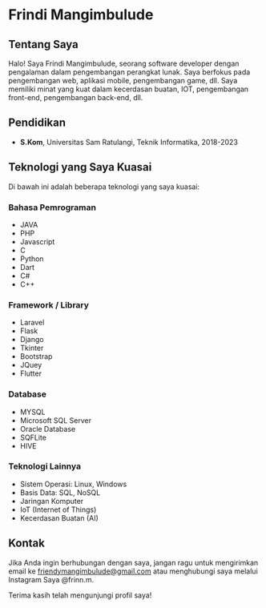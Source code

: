 # Frindi Mangimbulude

## Tentang Saya

Halo! Saya Frindi Mangimbulude, seorang software developer dengan pengalaman dalam pengembangan perangkat lunak. Saya berfokus pada pengembangan web, aplikasi mobile, pengembangan game, dll. Saya memiliki minat yang kuat dalam kecerdasan buatan, IOT, pengembangan front-end, pengembangan back-end, dll.

<!-- ## Pengalaman -->

## Pendidikan

- **S.Kom**, Universitas Sam Ratulangi, Teknik Informatika, 2018-2023

## Teknologi yang Saya Kuasai

Di bawah ini adalah beberapa teknologi yang saya kuasai:

### Bahasa Pemrograman
- JAVA
- PHP
- Javascript
- C
- Python
- Dart
- C#
- C++

### Framework / Library
- Laravel
- Flask
- Django
- Tkinter
- Bootstrap
- JQuey
- Flutter

### Database
- MYSQL
- Microsoft SQL Server
- Oracle Database
- SQFLite
- HIVE

### Teknologi Lainnya
- Sistem Operasi: Linux, Windows
- Basis Data: SQL, NoSQL
- Jaringan Komputer
- IoT (Internet of Things)
- Kecerdasan Buatan (AI)

<!-- ## Portofolio

Beberapa proyek terbaik saya:

1. **[Nama Proyek 1]**
   Deskripsi singkat tentang proyek dan teknologi yang digunakan.

   [Link Repository](link_repository)
   [Link Demo](link_demo)

2. **[Nama Proyek 2]**
   Deskripsi singkat tentang proyek dan teknologi yang digunakan.

   [Link Repository](link_repository)
   [Link Demo](link_demo) -->

## Kontak

Jika Anda ingin berhubungan dengan saya, jangan ragu untuk mengirimkan email ke friendymangimbulude@gmail.com atau menghubungi saya melalui Instagram Saya @frinn.m.

Terima kasih telah mengunjungi profil saya!

